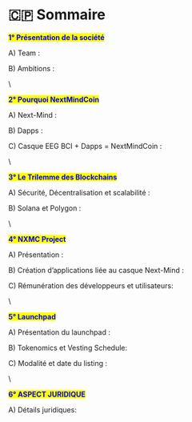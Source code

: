 # 🇨🇵 Sommaire

<mark style="color:blue;">**1° Présentation de la société**</mark>&#x20;

A) Team :

B) Ambitions :

\


<mark style="color:blue;">**2° Pourquoi NextMindCoin**</mark>&#x20;

A) Next-Mind :

B) Dapps :

C) Casque EEG BCI + Dapps = NextMindCoin :

\


<mark style="color:blue;">**3° Le Trilemme des Blockchains**</mark>&#x20;

A) Sécurité, Décentralisation et scalabilité :

B) Solana et Polygon :

\


<mark style="color:blue;">**4° NXMC Project**</mark>&#x20;

A) Présentation :

B) Création d’applications liée au casque Next-Mind :

C) Rémunération des développeurs et utilisateurs:

\


<mark style="color:blue;">**5° Launchpad**</mark>

A) Présentation du launchpad :

B) Tokenomics et Vesting Schedule:

C) Modalité et date du listing :

\


<mark style="color:blue;">**6° ASPECT JURIDIQUE**</mark>&#x20;

A) Détails juridiques:

